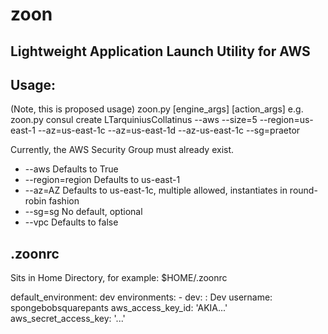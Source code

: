 zoon
====
Lightweight Application Launch Utility for AWS
----------------------------------------------

Usage:
------
(Note, this is proposed usage)
zoon.py <engine> [engine\_args] <action> [action\_args]
e.g.
zoon.py consul create LTarquiniusCollatinus --aws --size=5 --region=us-east-1 --az=us-east-1c --az=us-east-1d --az-us-east-1c --sg=praetor

Currently, the AWS Security Group must already exist.


- --aws Defaults to True
- --region=region Defaults to us-east-1
- --az=AZ Defaults to us-east-1c, multiple allowed, instantiates in round-robin fashion
- --sg=sg No default, optional
- --vpc Defaults to false

.zoonrc
-------
Sits in Home Directory, for example: $HOME/.zoonrc

default\_environment: dev
environments:
\- dev: : Dev
  username: spongebobsquarepants
  aws\_access\_key\_id: 'AKIA...'
  aws\_secret\_access\_key: '...'
